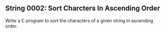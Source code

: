 ## String 0002: Sort Charcters In Ascending Order

Write a C program to sort the characters of a given string in ascending order.
